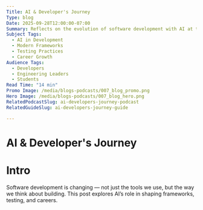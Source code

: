 ```yaml
---
Title: AI & Developer's Journey
Type: blog
Date: 2025-09-28T12:00:00-07:00
Summary: Reflects on the evolution of software development with AI at the forefront. Explores modern frameworks, testing practices, and the future of career paths for developers.
Subject Tags:
  - AI in Development
  - Modern Frameworks
  - Testing Practices
  - Career Growth
Audience Tags:
  - Developers
  - Engineering Leaders
  - Students
Read Time: "14 min"
Promo Image: /media/blogs-podcasts/007_blog_promo.png
Hero Image: /media/blogs-podcasts/007_blog_hero.png
RelatedPodcastSlug: ai-developers-journey-podcast
RelatedGuideSlug: ai-developers-journey-guide

---
```


# AI & Developer's Journey

# Intro 

Software development is changing — not just the tools we use, but the way we think about building. This post explores AI’s role in shaping frameworks, testing, and careers.
